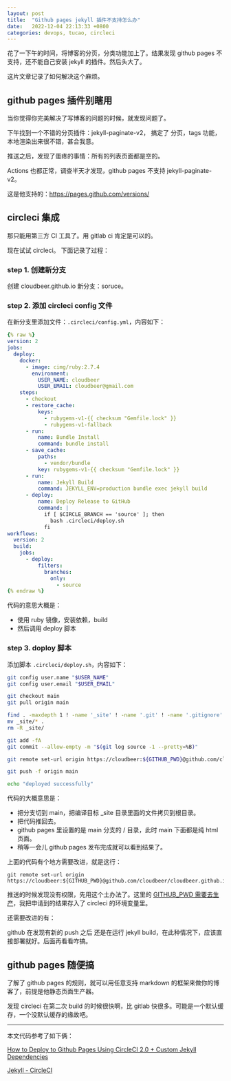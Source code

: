 ```yaml
---
layout: post
title:  "Github pages jekyll 插件不支持怎么办"
date:   2022-12-04 22:13:33 +0800
categories: devops, tucao, circleci
---
```


花了一下午的时间，将博客的分页，分类功能加上了。结果发现 github pages 不支持，还不能自己安装 jekyll 的插件。然后头大了。

这片文章记录了如何解决这个麻烦。

## github pages 插件别瞎用

当你觉得你完美解决了写博客的问题的时候，就发现问题了。

下午找到一个不错的分页插件：jekyll-paginate-v2， 搞定了 分页，tags 功能，本地渲染出来很不错，甚合我意。

推送之后，发现了蛋疼的事情：所有的列表页面都是空的。

Actions 也都正常，调查半天才发现，github pages 不支持 jekyll-paginate-v2。

这是他支持的：<https://pages.github.com/versions/>

## circleci 集成

那只能用第三方 CI 工具了。用 gitlab ci 肯定是可以的。

现在试试 circleci。 下面记录了过程：

### step 1. 创建新分支

创建 cloudbeer.github.io 新分支：soruce。

### step 2. 添加 circleci config 文件

在新分支里添加文件：`.circleci/config.yml`，内容如下：

```yaml
{% raw %}
version: 2
jobs:
  deploy:
    docker:
      - image: cimg/ruby:2.7.4
        environment:
          USER_NAME: cloudbeer
          USER_EMAIL: cloudbeer@gmail.com
    steps:
      - checkout
      - restore_cache:
          keys:
            - rubygems-v1-{{ checksum "Gemfile.lock" }}
            - rubygems-v1-fallback
      - run:
          name: Bundle Install
          command: bundle install
      - save_cache:
          paths:
            - vendor/bundle
          key: rubygems-v1-{{ checksum "Gemfile.lock" }}
      - run: 
          name: Jekyll Build
          command: JEKYLL_ENV=production bundle exec jekyll build
      - deploy:
          name: Deploy Release to GitHub
          command: |
            if [ $CIRCLE_BRANCH == 'source' ]; then
              bash .circleci/deploy.sh
            fi
workflows:
  version: 2
  build:
    jobs:
      - deploy:
          filters:
            branches:
              only: 
                - source
{% endraw %}
```

代码的意思大概是：

- 使用 ruby 镜像，安装依赖，build
- 然后调用 deploy 脚本

### step 3. doploy 脚本

添加脚本 `.circleci/deploy.sh`，内容如下：

```bash
git config user.name "$USER_NAME"
git config user.email "$USER_EMAIL"

git checkout main
git pull origin main

find . -maxdepth 1 ! -name '_site' ! -name '.git' ! -name '.gitignore' ! -name '.circleci' -exec rm -rf {} \;
mv _site/* .
rm -R _site/

git add -fA
git commit --allow-empty -m "$(git log source -1 --pretty=%B)"

git remote set-url origin https://cloudbeer:${GITHUB_PWD}@github.com/cloudbeer/cloudbeer.github.io.git

git push -f origin main

echo "deployed successfully"
```

代码的大概意思是：

- 把分支切到 main，把编译目标 _site 目录里面的文件拷贝到根目录。
- 把代码推回去。
- github pages 里设置的是 main 分支的 / 目录，此时 main 下面都是纯 html 页面。
- 稍等一会儿 github pages 发布完成就可以看到结果了。

上面的代码有个地方需要改进，就是这行：

```shell
git remote set-url origin https://cloudbeer:${GITHUB_PWD}@github.com/cloudbeer/cloudbeer.github.io.git
```

推送的时候发现没有权限，先用这个土办法了。这里的 [GITHUB_PWD 需要去生产](https://github.com/settings/tokens)，我把申请到的结果存入了 circleci 的环境变量里。

还需要改进的有：

github 在发现有新的 push 之后 还是在运行 jekyll build，在此种情况下，应该直接部署就好。后面再看看咋搞。

## github pages 随便搞

了解了 github pages 的规则，就可以用任意支持 markdown 的框架来做你的博客了，前提是他静态页面生产器。

发现 circleci 在第二次 build 的时候很快啊，比 gitlab 快很多。可能是一个默认缓存，一个没默认缓存的缘故吧。

---

本文代码参考了如下俩：

[How to Deploy to Github Pages Using CircleCI 2.0 + Custom Jekyll Dependencies
](https://jasonthai.me/blog/2019/07/22/how-to-deploy-a-github-page-using-circleci-20-custom-jekyll-gems/)

[Jekyll - CircleCI](https://jekyllrb.com/docs/continuous-integration/circleci/)
